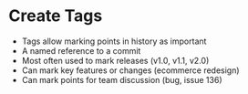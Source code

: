 # Create Tags

- Tags allow marking points in history as important
- A named reference to a commit
- Most often used to mark releases (v1.0, v1.1, v2.0)
- Can mark key features or changes (ecommerce redesign)
- Can mark points for team discussion (bug, issue 136)
